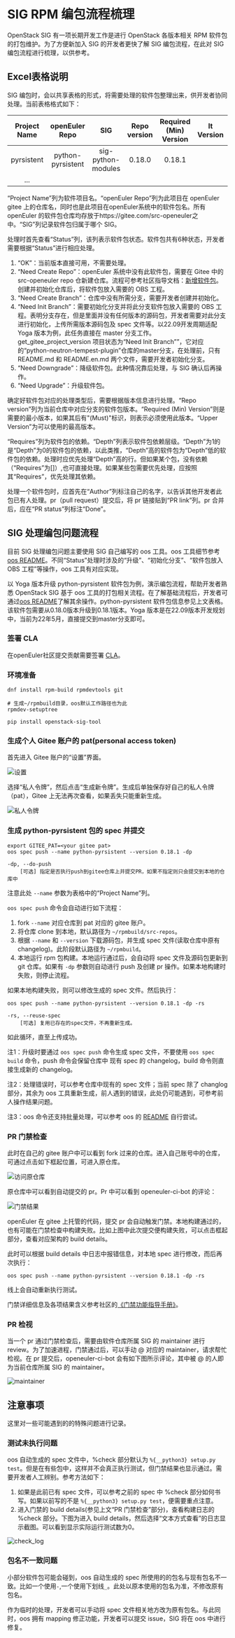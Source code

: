 # SIG RPM 编包流程梳理

OpenStack SIG 有一项长期开发工作是进行 OpenStack 各版本相关 RPM 软件包的打包维护。为了方便新加入 SIG 的开发者更快了解 SIG 编包流程，在此对 SIG 编包流程进行梳理，以供参考。

## Excel表格说明

SIG 编包时，会以共享表格的形式，将需要处理的软件包整理出来，供开发者协同处理。当前表格格式如下：

| Project Name | openEuler Repo | SIG |	Repo version | Required (Min) Version | lt Version | ne Version | Upper Version | Status | Requires | Depth | Author | PR link | PR status |
|:------------:|:--------------:|:---:|:------------:|:----------------------:|:----------:|:----------:|:-------------:|:------:|:--------:|:-----:|:------:|:-------:|:---------:|
| pyrsistent| python-pyrsistent | sig-python-modules | 0.18.0 | 0.18.1 | | [] | 0.18.1 | Need Upgrade | [] | 13 |  |  |  |
| ... | | | | | | | | 

“Project Name”列为软件项目名。“openEuler Repo”列为此项目在 openEuler gitee 上的仓库名，同时也是此项目在openEuler系统中的软件包名。所有 openEuler 的软件包仓库均存放于https://gitee.com/src-openeuler之中。“SIG”列记录软件包归属于哪个 SIG。

处理时首先查看“Status”列，该列表示软件包状态。软件包共有6种状态，开发者需要根据“Status”进行相应处理。
1. “OK”：当前版本直接可用，不需要处理。
2. “Need Create Repo”：openEuler 系统中没有此软件包，需要在 Gitee 中的 src-openeuler repo 仓新建仓库。流程可参考社区指导文档：[新增软件包](https://gitee.com/openeuler/community/blob/master/zh/contributors/create-package.md)。创建并初始化仓库后，将软件包放入需要的 OBS 工程。
3. “Need Create Branch”：仓库中没有所需分支，需要开发者创建并初始化。
4. “Need Init Branch”：需要初始化分支并将此分支软件包放入需要的 OBS 工程。表明分支存在，但是里面并没有任何版本的源码包，开发者需要对此分支进行初始化，上传所需版本源码包及 spec 文件等。以22.09开发周期适配 Yoga 版本为例，此任务直接在 master 分支工作。get_gitee_project_version 项目状态为“Need Init Branch””，它对应的“python-neutron-tempest-plugin”仓库的master分支，在处理前，只有 README.md 和 README.en.md 两个文件，需要开发者初始化分支。
5. “Need Downgrade”：降级软件包。此种情况靠后处理，与 SIG 确认后再操作。
6. “Need Upgrade”：升级软件包。

确定好软件包对应的处理类型后，需要根据版本信息进行处理。“Repo version”列为当前仓库中对应分支的软件包版本。“Required (Min) Version”则是需要的最小版本，如果其后有"(Must)"标识，则表示必须使用此版本。“Upper Version”为可以使用的最高版本。

“Requires”列为软件包的依赖。“Depth”列表示软件包依赖层级。“Depth”为1的是“Depth”为0的软件包的依赖，以此类推，“Depth”高的软件包为“Depth”低的软件包的依赖。处理时应优先处理“Depth”高的行。但如果某个包，没有依赖（“Requires”为[]）,也可直接处理。如果某些包需要优先处理，应按照其“Requires”，优先处理其依赖。

处理一个软件包时，应首先在“Author”列标注自己的名字，以告诉其他开发者此包已有人处理。pr（pull request）提交后，将 pr 链接贴到“PR link”列。pr 合并后，应在“PR status”列标注“Done”。

## SIG 处理编包问题流程

目前 SIG 处理编包问题主要使用 SIG 自己编写的 oos 工具。oos 工具细节参考 [oos README](https://gitee.com/openeuler/openstack/blob/master/tools/oos/README.md)。不同“Status”处理时涉及的“升级”、“初始化分支”、“软件包放入 OBS 工程”等操作，oos 工具有对应实现。

以 Yoga 版本升级 python-pyrsistent 软件包为例，演示编包流程，帮助开发者熟悉 OpenStack SIG 基于 oos 工具的打包相关流程。在了解基础流程后，开发者可通过[oos README](https://gitee.com/openeuler/openstack/blob/master/tools/oos/README.md)了解其余操作。python-pyrsistent 软件包信息参见上文表格。该软件包需要从0.18.0版本升级到0.18.1版本。Yoga 版本是在22.09版本开发规划中，当前为22年5月，直接提交到master分支即可。

### 签署 CLA

在openEuler社区提交贡献需要签署 [CLA](https://clasign.osinfra.cn/sign/Z2l0ZWUlMkZvcGVuZXVsZXI=)。

### 环境准备

```shell
dnf install rpm-build rpmdevtools git

# 生成~/rpmbuild目录，oos默认工作路径也为此
rpmdev-setuptree

pip install openstack-sig-tool
```

### 生成个人 Gitee 账户的 pat(personal access token)

首先进入 Gitee 账户的“设置”界面。

![设置](../img/contribute/rpm-packaging-reference/setting.png)

选择“私人令牌”，然后点击“生成新令牌”。生成后单独保存好自己的私人令牌（pat），Gitee 上无法再次查看，如果丢失只能重新生成。

![私人令牌](../img/contribute/rpm-packaging-reference/pat.png)

### 生成 python-pyrsistent 包的 spec 并提交

```shell
export GITEE_PAT=<your gitee pat>
oos spec push --name python-pyrsistent --version 0.18.1 -dp

-dp, --do-push
    [可选] 指定是否执行push到gitee仓库上并提交PR，如果不指定则只会提交到本地的仓库中
```

注意此处 `--name` 参数为表格中的“Project Name”列。

`oos spec push` 命令会自动进行如下流程：
1. fork `--name` 对应仓库到 pat 对应的 gitee 账户。
2. 将仓库 clone 到本地，默认路径为 `~/rpmbuild/src-repos`。
3. 根据 `--name` 和 `--version` 下载源码包，并生成 spec 文件(读取仓库中原有 changelog)。此阶段默认路径为 `~/rpmbuild`。
4. 本地运行 rpm 包构建。本地运行通过后，会自动将 spec 文件及源码包更新到 git 仓库。如果有 `-dp` 参数则自动进行 push 及创建 pr 操作。如果本地构建时失败，则停止流程。


如果本地构建失败，则可以修改生成的 spec 文件。然后执行：

```shell
oos spec push --name python-pyrsistent --version 0.18.1 -dp -rs

-rs, --reuse-spec
    [可选] 复用已存在的spec文件，不再重新生成。
```

如此循环，直至上传成功。

注1：升级时要通过 `oos spec push` 命令生成 spec 文件，不要使用 `oos spec build` 命令，push 命令会保留仓库中 现有 spec 的 changelog，build 命令则直接生成新的 changelog。

注2：处理错误时，可以参考仓库中现有的 spec 文件；当前 spec 除了 changlog 部分，其余为 oos 工具重新生成，前人遇到的错误，此处仍可能遇到，可参考前人操作结果问题。

注3：oos 命令还支持批量处理，可以参考 oos 的 [README](https://gitee.com/openeuler/openstack/blob/master/tools/oos/README.md) 自行尝试。


### PR 门禁检查

此时在自己的 gitee 账户中可以看到 fork 过来的仓库。进入自己账号中的仓库，可通过点击如下框起位置，可进入原仓库。

![访问原仓库](../img/contribute/rpm-packaging-reference/redirect_git_repo.png)
 
原仓库中可以看到自动提交的 pr。Pr 中可以看到 openeuler-ci-bot 的评论：

![门禁结果](../img/contribute/rpm-packaging-reference/gateway.png)
 
openEuler 在 gitee 上托管的代码，提交 pr 会自动触发门禁。本地构建通过的，也有可能在门禁检查中构建失败。比如上图中此次提交便构建失败，可以点击框起部分，查看对应架构的 build details。

此时可以根据 build details 中日志中报错信息，对本地 spec 进行修改，而后再次执行：

```shell
oos spec push --name python-pyrsistent --version 0.18.1 -dp -rs
```

线上会自动重新执行测试。

门禁详细信息及各项结果含义参考社区的[《门禁功能指导手册》](https://www.openeuler.org/zh/blog/zhengyaohui/2022-03-21-ci_guild.html)。

### PR 检视

当一个 pr 通过门禁检查后，需要由软件仓库所属 SIG 的 maintainer 进行 review。为了加速进程，门禁通过后，可以手动 @ 对应的 maintainer，请求帮忙检视。在 pr 提交后，openeuler-ci-bot 会有如下图所示评论，其中被 @ 的人即为当前仓库所属 SIG 的 maintainer。

![maintainer](../img/contribute/rpm-packaging-reference/maintainer.png)

## 注意事项

这里对一些可能遇到的的特殊问题进行记录。

### 测试未执行问题

oos 自动生成的 spec 文件中，%check 部分默认为 `%{__python3} setup.py test`。但是在有些包中，这样并不会真正执行测试，但门禁结果也显示通过。需要开发者人工辨别。参考方法如下：
1. 如果是此前已有 spec 文件，可以参考之前的 spec 中 %check 部分如何书写。如果以前写的不是 `%{__python3} setup.py test`，便需要重点注意。
2. 进入门禁的 build details(参见上文“PR 门禁检查”部分)，查看构建日志的 %check 部分。下图为进入 build details，然后选择“文本方式查看”的日志显示截图。可以看到显示实际运行测试数为0。

![check_log](../img/contribute/rpm-packaging-reference/check_log.png)

### 包名不一致问题

小部分软件包可能会碰到，oos 自动生成的 spec 所使用的的包名与现有包名不一致。比如一个使用`-`,一个使用下划线`_`。此处以原本使用的包名为准，不修改原有包名。

作为临时的处理，开发者可以手动将 spec 文件相关地方改为原有包名。与此同时，oos 拥有 mapping 修正功能，开发者可以提交 issue，SIG 将在 oos 中进行修复。